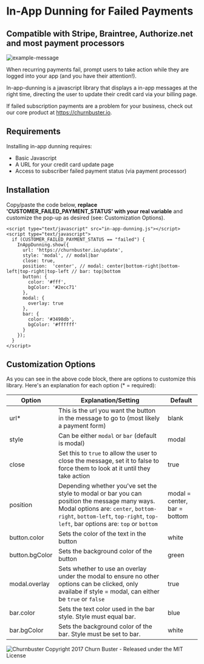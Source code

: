 # In-App Dunning for Failed Payments
## Compatible with Stripe, Braintree, Authorize.net and most payment processors

![example-message](https://cloud.githubusercontent.com/assets/472769/26421100/6c2ec082-408a-11e7-9932-9e652d94abd1.png)

When recurring payments fail, prompt users to take action while they are logged into your app (and you have their attention!).

In-app-dunning is a javascript library that displays a in-app messages at the right time, directing the user to update their credit card via your billing page.

If failed subscription payments are a problem for your business,
check out our core product at https://churnbuster.io.

## Requirements

Installing in-app dunning requires:
- Basic Javascript
- A URL for your credit card update page
- Access to subscriber failed payment status (via payment processor)

## Installation

Copy/paste the code below, **replace 'CUSTOMER_FAILED_PAYMENT_STATUS' with your real variable** and customize the pop-up as desired (see: Customization Options).

```
<script type="text/javascript" src="in-app-dunning.js"></script>
<script type="text/javascript">
  if (CUSTOMER_FAILED_PAYMENT_STATUS == "failed") {
    InAppDunning.show({
      url: 'https://churnbuster.io/update',
      style: 'modal', // modal|bar
      close: true,
      position:  'center', // modal: center|bottom-right|bottom-left|top-right|top-left // bar: top|bottom
      button: {
        color: '#fff',
        bgColor: '#2ecc71'
      },
      modal: {
        overlay: true
      },
      bar: {
        color: '#3498db',
        bgColor: '#ffffff'
      }
    });
  }
</script>
```

## Customization Options

As you can see in the above code block, there are options to customize this library. Here's an explanation for each option (* = required):

| Option | Explanation/Setting | Default |
| ------------- | ------------- | ------------- |
| url* | This is the url you want the button in the message to go to (most likely a payment form) | blank |
| style | Can be either `modal` or `bar` (default is modal) | modal |
| close | Set this to `true` to allow the user to close the message, set it to false to force them to look at it until they take action | true |
| position | Depending whether you've set the style to modal or bar you can position the message many ways. Modal options are: `center`, `bottom-right`, `bottom-left`, `top-right`, `top-left`, bar options are: `top` or `bottom` | modal = center, bar = bottom |
| button.color | Sets the color of the text in the button | white |
| button.bgColor | Sets the background color of the button | green |
| modal.overlay | Sets whether to use an overlay under the modal to ensure no other options can be clicked, only availabe if style = modal, can either be `true` or `false` | true |
| bar.color | Sets the text color used in the bar style. Style must equal bar. | blue |
| bar.bgColor | Sets the background color of the bar. Style must be set to bar. | white |



![Churnbuster](https://cloud.githubusercontent.com/assets/472769/26270608/cf301612-3cc1-11e7-979f-45a1cea644ce.png)
Copyright 2017 Churn Buster - Released under the MIT License
